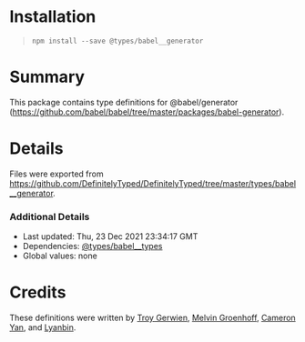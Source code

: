 # Installation

> `npm install --save @types/babel__generator`

# Summary

This package contains type definitions for @babel/generator (https://github.com/babel/babel/tree/master/packages/babel-generator).

# Details

Files were exported from https://github.com/DefinitelyTyped/DefinitelyTyped/tree/master/types/babel__generator.

### Additional Details

- Last updated: Thu, 23 Dec 2021 23:34:17 GMT
- Dependencies: [@types/babel\_\_types](https://npmjs.com/package/@types/babel__types)
- Global values: none

# Credits

These definitions were written by [Troy Gerwien](https://github.com/yortus), [Melvin Groenhoff](https://github.com/mgroenhoff), [Cameron Yan](https://github.com/khell), and [Lyanbin](https://github.com/Lyanbin).
